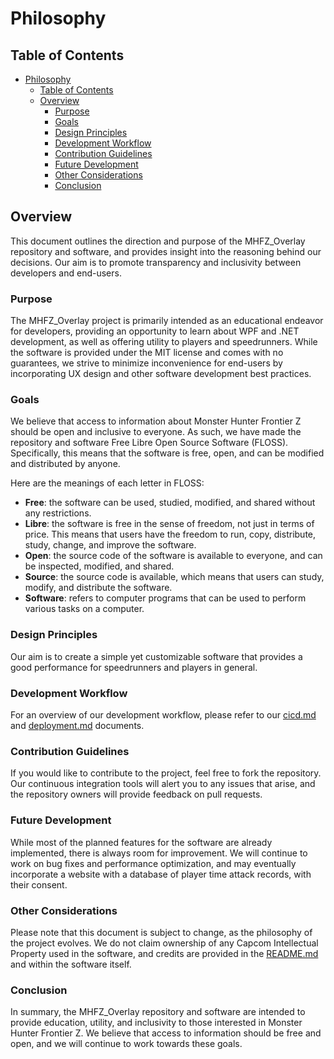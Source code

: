 # Philosophy

## Table of Contents

- [Philosophy](#philosophy)
  - [Table of Contents](#table-of-contents)
  - [Overview](#overview)
    - [Purpose](#purpose)
    - [Goals](#goals)
    - [Design Principles](#design-principles)
    - [Development Workflow](#development-workflow)
    - [Contribution Guidelines](#contribution-guidelines)
    - [Future Development](#future-development)
    - [Other Considerations](#other-considerations)
    - [Conclusion](#conclusion)

## Overview

This document outlines the direction and purpose of the MHFZ_Overlay repository and software, and provides insight into the reasoning behind our decisions. Our aim is to promote transparency and inclusivity between developers and end-users.

### Purpose

The MHFZ_Overlay project is primarily intended as an educational endeavor for developers, providing an opportunity to learn about WPF and .NET development, as well as offering utility to players and speedrunners. While the software is provided under the MIT license and comes with no guarantees, we strive to minimize inconvenience for end-users by incorporating UX design and other software development best practices.

### Goals

We believe that access to information about Monster Hunter Frontier Z should be open and inclusive to everyone. As such, we have made the repository and software Free Libre Open Source Software (FLOSS). Specifically, this means that the software is free, open, and can be modified and distributed by anyone.

Here are the meanings of each letter in FLOSS:

- **Free**: the software can be used, studied, modified, and shared without any restrictions.
- **Libre**: the software is free in the sense of freedom, not just in terms of price. This means that users have the freedom to run, copy, distribute, study, change, and improve the software.
- **Open**: the source code of the software is available to everyone, and can be inspected, modified, and shared.
- **Source**: the source code is available, which means that users can study, modify, and distribute the software.
- **Software**: refers to computer programs that can be used to perform various tasks on a computer.

### Design Principles

Our aim is to create a simple yet customizable software that provides a good performance for speedrunners and players in general.

### Development Workflow

For an overview of our development workflow, please refer to our [cicd.md](./cicd.md) and [deployment.md](./deployment.md) documents.

### Contribution Guidelines

If you would like to contribute to the project, feel free to fork the repository. Our continuous integration tools will alert you to any issues that arise, and the repository owners will provide feedback on pull requests.

### Future Development

While most of the planned features for the software are already implemented, there is always room for improvement. We will continue to work on bug fixes and performance optimization, and may eventually incorporate a website with a database of player time attack records, with their consent.

### Other Considerations

Please note that this document is subject to change, as the philosophy of the project evolves. We do not claim ownership of any Capcom Intellectual Property used in the software, and credits are provided in the [README.md](../README.md) and within the software itself.

### Conclusion

In summary, the MHFZ_Overlay repository and software are intended to provide education, utility, and inclusivity to those interested in Monster Hunter Frontier Z. We believe that access to information should be free and open, and we will continue to work towards these goals.
